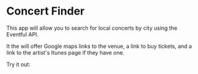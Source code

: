 # Concert Finder

This app will allow you to search for local concerts by city using the Eventful API. 

It the will offer Google maps links to the venue, a link to buy tickets, and a link to the artist's Itunes page if they have one.

Try it out: 
